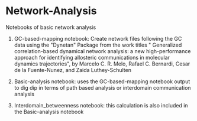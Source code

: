 # Network-Analysis
Notebooks of basic network analysis

1. GC-based-mapping notebook: Create network files following the GC data using the "Dynetan" Package from the work titles " Generalized correlation-based dynamical network analysis: a new high-performance approach for identifying allosteric communications in molecular dynamics trajectories", 
by Marcelo C. R. Melo, Rafael C. Bernardi, Cesar de la Fuente-Nunez, and Zaida Luthey-Schulten

2. Basic-analysis notebook: uses the GC-based-mapping notebook output to dig dip in terms of path based analysis or interdomain communication analysis
3. Interdomain_betweenness notebook: this calculation is also included in the Basic-analysis notebook
